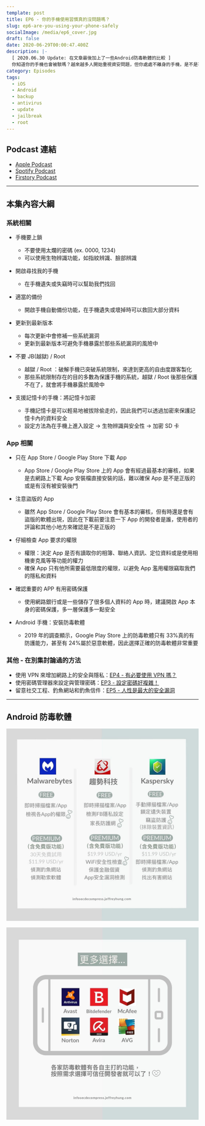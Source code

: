 ```yaml
---
template: post
title: EP6 - 你的手機使用習慣真的沒問題嗎？
slug: ep6-are-you-using-your-phone-safely
socialImage: /media/ep6_cover.jpg
draft: false
date: 2020-06-29T00:00:47.400Z
description: |-
  [ 2020.06.30 Update: 在文章最後加上了一些Android防毒軟體的比較 ]  
  你知道你的手機也會被駭嗎？越來越多人開始重視資安問題，但你處處不離身的手機，是不是不小心成為有心人士的攻擊目標了？怎麼做才能保護好自己的隱私和安全呢？
category: Episodes
tags:
  - iOS
  - Android
  - backup
  - antivirus
  - update
  - jailbreak
  - root
---
```


## Podcast 連結

- [Apple Podcast](https://podcasts.apple.com/tw/podcast/%E8%B3%87%E5%AE%89%E8%A7%A3%E5%A3%93%E7%B8%AE/id1513276667#episodeGuid=ckbzmfkq0lcat0918uegza9v8)
- [Spotify Podcast](https://open.spotify.com/episode/3h5CrVIdHZfN8OZV8jFpDu)
- [Firstory Podcast](https://open.firstory.me/story/ckbzmfkq0lcat0918uegza9v8)

---

## 本集內容大綱

### 系統相關

- 手機要上鎖

  - 不要使用太爛的密碼 (ex. 0000, 1234)
  - 可以使用生物辨識功能，如指紋辨識、臉部辨識

- 開啟尋找我的手機

  - 在手機遺失或失竊時可以幫助我們找回

- 適當的備份

  - 開啟手機自動備份功能，在手機遺失或壞掉時可以救回大部分資料

- 更新到最新版本

  - 每次更新中會修補一些系統漏洞
  - 更新到最新版本可避免手機暴露於那些系統漏洞的風險中

- 不要 JB(越獄) / Root

  - 越獄 / Root ：破解手機已突破系統限制，來達到更高的自由度跟客製化
  - 那些系統限制存在的目的多數為保護手機的系統，越獄 / Root 後那些保護不在了，就會將手機暴露於風險中

- 支援記憶卡的手機：將記憶卡加密

  - 手機記憶卡是可以輕易地被拔除偷走的，因此我們可以透過加密來保護記憶卡內的資料安全
  - 設定方法為在手機上進入設定 → 生物辨識與安全性 → 加密 SD 卡

### App 相關

- 只在 App Store / Google Play Store 下載 App

  - App Store / Google Play Store 上的 App 會有經過最基本的審核，如果是去網路上下載 App 安裝檔直接安裝的話，難以確保 App 是不是正版的或是有沒有被安裝後門

- 注意盜版的 App

  - 雖然 App Store / Google Play Store 會有基本的審核，但有時還是會有盜版的軟體出現，因此在下載前要注意一下 App 的開發者是誰，使用者的評論和其他小地方來確認是不是正版的

- 仔細檢查 App 要求的權限

  - 權限：決定 App 是否有讀取你的相簿、聯絡人資訊、定位資料或是使用相機麥克風等等功能的權力
  - 確保 App 只有他所需要最低限度的權限，以避免 App 濫用權限竊取我們的隱私和資料

- 確認重要的 APP 有用密碼保護

  - 使用網路銀行或是一些儲存了很多個人資料的 App 時，建議開啟 App 本身的密碼保護，多一層保護多一點安全

- Android 手機：安裝防毒軟體

  - 2019 年的調查顯示，Google Play Store 上的防毒軟體只有 33%真的有防護能力，甚至有 24%屬於惡意軟體，因此選擇正確的防毒軟體非常重要

### 其他 - 在別集討論過的方法

- 使用 VPN 來增加網路上的安全與隱私：[EP4 - 有必要使用 VPN 嗎？](/posts/ep4-do-we-need-vpn)
- 使用密碼管理器來設定與管理密碼：[EP3 - 設定密碼好複雜！](/posts/EP3-why-does-password-has-to-be-so-complicated)
- 留意社交工程、釣魚網站和釣魚信件：[EP5 - 人性是最大的安全漏洞](/posts/ep5-the-greatest-vulnerability-is-you-and-me)

---

## Android 防毒軟體

![](/media/android_antivirus1.jpg)

![](/media/android_antivirus2.jpg)
